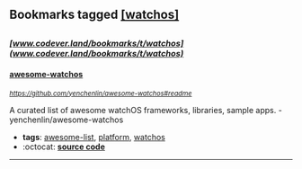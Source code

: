 ## Bookmarks tagged [[watchos]](https://www.codever.land/search?q=[watchos])

_<sup><sup>[www.codever.land/bookmarks/t/watchos](www.codever.land/bookmarks/t/watchos)</sup></sup>_
---
#### [awesome-watchos](https://github.com/yenchenlin/awesome-watchos#readme)
_<sup>https://github.com/yenchenlin/awesome-watchos#readme</sup>_

A curated list of awesome watchOS frameworks, libraries, sample apps. - yenchenlin/awesome-watchos
* **tags**: [awesome-list](../tagged/awesome-list.md), [platform](../tagged/platform.md), [watchos](../tagged/watchos.md)
* :octocat: **[source code](https://github.com/yenchenlin/awesome-watchos#readme)**
---
